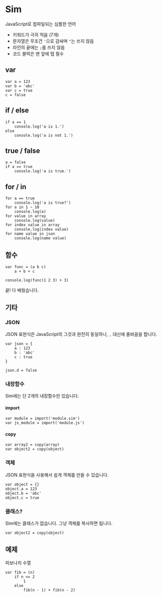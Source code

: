 # Sim
JavaScript로 컴파일되는 심플한 언어
* 키워드가 극히 적음 (7개)
* 문자열은 무조건 `'`으로 감싸며 `"`는 쓰지 않음
* 라인의 끝에는 `;`를 쓰지 않음
* 코드 블럭은 맨 앞에 탭 필수

## var
```sim
var a = 123
var b = 'abc'
var c = true
c = false
```

## if / else
```sim
if a == 1
    console.log('a is 1.')
else
    console.log('a is not 1.')
```

## true / false
```sim
a = false
if a == true
    console.log('a is true.')
```

## for / in
```
for a == true
    console.log('a is true?')
for a in 1 ~ 10
    console.log(a)
for value in array
    console.log(value)
for index value in array
    console.log(index value)
for name value in json
    console.log(name value)
```

## 함수
```sim
var func = (a b c)
    a + b + c

console.log(func(1 2 3) + 3)
```

끝! 다 배웠습니다.

## 기타
### JSON
JSON 표현식은 JavaScript의 그것과 완전히 동일하나, `,` 대신에 줄바꿈을 합니다.
```sim
var json = {
    a : 123
    b : 'abc'
    c : true
}

json.d = false
```

### 내장함수
Sim에는 단 2개의 내장함수만 있습니다.
#### import
```
var module = import('module.sim')
var js_module = import('module.js')
```
#### copy
```
var array2 = copy(array)
var object2 = copy(object)
```

### 객체
JSON 표현식을 사용해서 쉽게 객체를 만들 수 있습니다.
```
var object = {}
object.a = 123
object.b = 'abc'
object.c = true
```

### 클래스?
Sim에는 클래스가 없습니다. 그냥 객체를 복사하면 됩니다.
```
var object2 = copy(object)
```

## 예제
피보나치 수열
```
var fib = (n)
    if n <= 2
        1
    else
        fib(n - 1) + fib(n - 2)
```